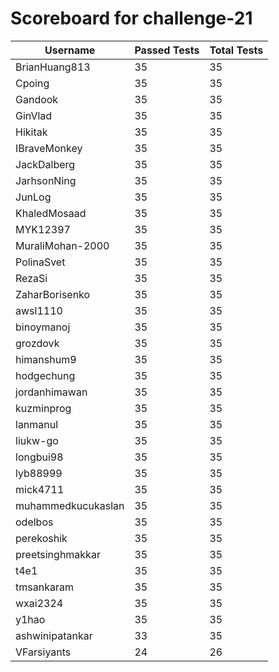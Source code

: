 # Scoreboard for challenge-21
| Username   | Passed Tests | Total Tests |
|------------|--------------|-------------|
| BrianHuang813 | 35 | 35 |
| Cpoing | 35 | 35 |
| Gandook | 35 | 35 |
| GinVlad | 35 | 35 |
| Hikitak | 35 | 35 |
| IBraveMonkey | 35 | 35 |
| JackDalberg | 35 | 35 |
| JarhsonNing | 35 | 35 |
| JunLog | 35 | 35 |
| KhaledMosaad | 35 | 35 |
| MYK12397 | 35 | 35 |
| MuraliMohan-2000 | 35 | 35 |
| PolinaSvet | 35 | 35 |
| RezaSi | 35 | 35 |
| ZaharBorisenko | 35 | 35 |
| awsl1110 | 35 | 35 |
| binoymanoj | 35 | 35 |
| grozdovk | 35 | 35 |
| himanshum9 | 35 | 35 |
| hodgechung | 35 | 35 |
| jordanhimawan | 35 | 35 |
| kuzminprog | 35 | 35 |
| lanmanul | 35 | 35 |
| liukw-go | 35 | 35 |
| longbui98 | 35 | 35 |
| lyb88999 | 35 | 35 |
| mick4711 | 35 | 35 |
| muhammedkucukaslan | 35 | 35 |
| odelbos | 35 | 35 |
| perekoshik | 35 | 35 |
| preetsinghmakkar | 35 | 35 |
| t4e1 | 35 | 35 |
| tmsankaram | 35 | 35 |
| wxai2324 | 35 | 35 |
| y1hao | 35 | 35 |
| ashwinipatankar | 33 | 35 |
| VFarsiyants | 24 | 26 |

